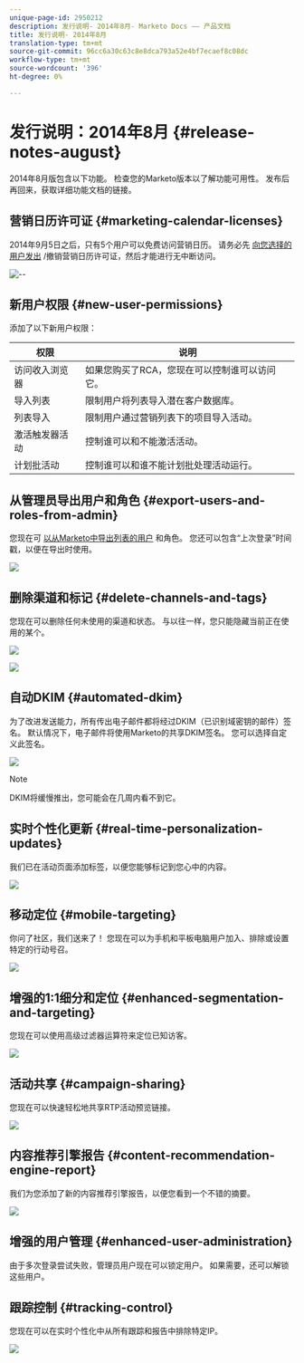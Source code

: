 ```yaml
---
unique-page-id: 2950212
description: 发行说明- 2014年8月- Marketo Docs —— 产品文档
title: 发行说明- 2014年8月
translation-type: tm+mt
source-git-commit: 96cc6a30c63c8e8dca793a52e4bf7ecaef8c08dc
workflow-type: tm+mt
source-wordcount: '396'
ht-degree: 0%

---
```



# 发行说明：2014年8月 {#release-notes-august}

2014年8月版包含以下功能。 检查您的Marketo版本以了解功能可用性。 发布后再回来，获取详细功能文档的链接。

## 营销日历许可证 {#marketing-calendar-licenses}

2014年9月5日之后，只有5个用户可以免费访问营销日历。 请务必先 [向您选择的用户发出](../../product-docs/core-marketo-concepts/marketing-calendar/understanding-the-calendar/issue-revoke-a-marketing-calendar-license.md) /撤销营销日历许可证，然后才能进行无中断访问。

![--](assets/image2014-9-16-9-3a45-3a52.png)

## 新用户权限 {#new-user-permissions}

添加了以下新用户权限：

| 权限 | 说明 |
|---|---|
| 访问收入浏览器 | 如果您购买了RCA，您现在可以控制谁可以访问它。 |
| 导入列表 | 限制用户将列表导入潜在客户数据库。 |
| 列表导入 | 限制用户通过营销列表下的项目导入活动。 |
| 激活触发器活动 | 控制谁可以和不能激活活动。 |
| 计划批活动 | 控制谁可以和谁不能计划批处理活动运行。 |

## 从管理员导出用户和角色 {#export-users-and-roles-from-admin}

您现在可 [以从Marketo中导出列表的用户](../../product-docs/administration/users-and-roles/export-a-list-of-users-and-roles.md) 和角色。 您还可以包含“上次登录”时间戳，以便在导出时使用。

![](assets/image2014-9-16-12-3a20-3a16.png)

## 删除渠道和标记 {#delete-channels-and-tags}

您现在可以删除任何未使用的渠道和状态。 与以往一样，您只能隐藏当前正在使用的某个。

![](assets/image2014-9-16-12-3a20-3a30.png)

![](assets/image2014-9-16-12-3a23-3a4.png)

## 自动DKIM {#automated-dkim}

为了改进发送能力，所有传出电子邮件都将经过DKIM（已识别域密钥的邮件）签名。 默认情况下，电子邮件将使用Marketo的共享DKIM签名。 您可以选择自定义此签名。

![](assets/image2014-9-16-12-3a23-3a16.png)

>[!NOTE]
>
>DKIM将缓慢推出，您可能会在几周内看不到它。

## 实时个性化更新 {#real-time-personalization-updates}

我们已在活动页面添加标签，以便您能够标记到您心中的内容。

![](assets/image2014-9-16-12-3a23-3a28.png)

## 移动定位 {#mobile-targeting}

你问了社区，我们送来了！ 您现在可以为手机和平板电脑用户加入、排除或设置特定的行动号召。

![](assets/image2014-9-16-12-3a23-3a43.png)

## 增强的1:1细分和定位 {#enhanced-segmentation-and-targeting}

您现在可以使用高级过滤器运算符来定位已知访客。

![](assets/image2014-9-16-12-3a23-3a56.png)

## 活动共享 {#campaign-sharing}

您现在可以快速轻松地共享RTP活动预览链接。

![](assets/image2014-9-16-12-3a24-3a22.png)

## 内容推荐引擎报告 {#content-recommendation-engine-report}

我们为您添加了新的内容推荐引擎报告，以便您看到一个不错的摘要。

![](assets/image2014-9-16-12-3a24-3a42.png)

## 增强的用户管理 {#enhanced-user-administration}

由于多次登录尝试失败，管理员用户现在可以锁定用户。 如果需要，还可以解锁这些用户。

## 跟踪控制 {#tracking-control}

您现在可以在实时个性化中从所有跟踪和报告中排除特定IP。

![](assets/image2014-9-16-12-3a24-3a55.png)

